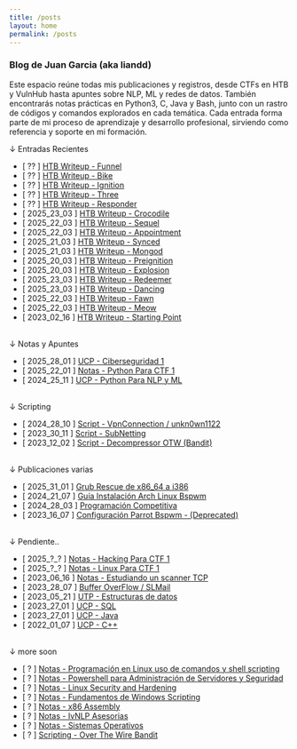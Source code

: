 ```yaml
---
title: /posts
layout: home
permalink: /posts
---
```


### Blog de Juan Garcia (aka liandd)

Este espacio reúne todas mis publicaciones y registros, desde CTFs en HTB y VulnHub hasta apuntes sobre NLP, ML y redes de datos. También encontrarás notas prácticas en Python3, C, Java y Bash, junto con un rastro de códigos y comandos explorados en cada temática.
Cada entrada forma parte de mi proceso de aprendizaje y desarrollo profesional, sirviendo como referencia y soporte en mi formación.

<p class="beb">↓ Entradas Recientes</p>

- [ ?? ] <a  href="">HTB Writeup - Funnel</a>
- [ ?? ] <a  href="">HTB Writeup - Bike</a>
- [ ?? ] <a  href="">HTB Writeup - Ignition</a>
- [ ?? ] <a  href="">HTB Writeup - Three</a>
- [ ?? ] <a  href="">HTB Writeup - Responder</a>
- [ 2025_23_03 ] <a  href="\startingPointHTB.html#crocodile">HTB Writeup - Crocodile</a>
- [ 2025_22_03 ] <a  href="\startingPointHTB.html#sequel">HTB Writeup - Sequel</a>
- [ 2025_22_03 ] <a  href="\startingPointHTB.html#appointment">HTB Writeup - Appointment</a>
- [ 2025_21_03 ] <a  href="\Synced.html">HTB Writeup - Synced</a>
- [ 2025_21_03 ] <a  href="\Mongod.html">HTB Writeup - Mongod</a>
- [ 2025_20_03 ] <a  href="\Preignition.html">HTB Writeup - Preignition</a>
- [ 2025_20_03 ] <a  href="\Explosion.html">HTB Writeup - Explosion</a>
- [ 2025_23_03 ] <a  href="\startingPointHTB.html#redeemer">HTB Writeup - Redeemer</a>
- [ 2025_23_03 ] <a  href="\startingPointHTB.html#dancing">HTB Writeup - Dancing</a>
- [ 2025_22_03 ] <a  href="\startingPointHTB.html#fawn">HTB Writeup - Fawn</a>
- [ 2025_22_03 ] <a  href="\startingPointHTB.html#meow">HTB Writeup - Meow</a>
- [ 2023_02_16 ] <a  href="\startingPointHTB.html">HTB Writeup - Starting Point</a>
<br><br>
<p class="beb">↓ Notas y Apuntes</p>

- [ 2025_28_01 ] <a  href="\ciberseguridadUcp.html">UCP - Ciberseguridad 1</a>
- [ 2025_22_01 ] <a  href="\pythonOfensivo.html">Notas - Python Para CTF 1</a>
- [ 2024_25_11 ] <a  href="\nlp.html">UCP - Python Para NLP y ML</a>
<br><br>
<p class="beb">↓ Scripting</p>

- [ 2024_28_10 ] <a  href="\vpnScript.html">Script - VpnConnection / unkn0wn1122</a>
- [ 2023_30_11 ] <a  href="\calcularSubnet.html">Script - SubNetting</a>
- [ 2023_12_02 ] <a  href="\decompressor.html">Script - Decompressor OTW (Bandit)</a>
<br><br>
<p class="beb">↓ Publicaciones varias</p>

- [ 2025_31_01 ] <a  href="\grubRescue.html">Grub Rescue de x86_64 a i386</a>
- [ 2024_21_07 ] <a  href="\guiaArch.html">Guía Instalación Arch Linux Bspwm</a>
- [ 2024_28_03 ] <a  href="\programacionCompetitiva.html">Programación Competitiva</a>
- [ 2023_16_07 ] <a  href="\dotfiles.html">Configuración Parrot Bspwm - (Deprecated)</a>
<br><br>
<p class="beb">↓ Pendiente..</p>

- [ 2025_?_? ] <a  href="">Notas - Hacking Para CTF 1</a>
- [ 2025_?_? ] <a  href="">Notas - Linux Para CTF 1</a>
- [ 2023_06_16 ] <a  href="\scannerSh.html">Notas - Estudiando un scanner TCP</a>
- [ 2023_28_07 ] <a  href="\bufferOverflow_1er_Practica">Buffer OverFlow / SLMail</a>
- [ 2023_05_21 ] <a  href="">UTP - Estructuras de datos</a>
- [ 2023_27_01 ] <a  href="">UCP - SQL</a>
- [ 2023_27_01 ] <a  href="">UCP - Java</a>
- [ 2022_01_07 ] <a  href="\c_programacionEstructurada.html">UCP - C++</a> 
<br><br>
<p class="beb">↓ more soon</p>

- [ ? ] <a  href="">Notas - Programación en Linux uso de comandos y shell scripting</a>
- [ ? ] <a  href="">Notas - Powershell para Administración de Servidores y Seguridad</a>
- [ ? ] <a  href="">Notas - Linux Security and Hardening</a>
- [ ? ] <a  href="">Notas - Fundamentos de Windows Scripting</a>
- [ ? ] <a  href="">Notas - x86 Assembly</a>
- [ ? ] <a  href="">Notas - IvNLP Asesorias</a>
- [ ? ] <a  href="">Notas - Sistemas Operativos</a>
- [ ? ] <a  href="">Scripting - Over The Wire Bandit</a>
